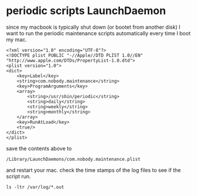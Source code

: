 # periodic scripts LaunchDaemon
since my macbook is typically shut down (or bootet from another disk) I want to run the periodic maintenance scripts automatically every time I boot my mac.

```
<?xml version="1.0" encoding="UTF-8"?>
<!DOCTYPE plist PUBLIC "-//Apple//DTD PLIST 1.0//EN" "http://www.apple.com/DTDs/PropertyList-1.0.dtd">
<plist version="1.0">
<dict>
	<key>Label</key>
	<string>com.nobody.maintenance</string>
	<key>ProgramArguments</key>
	<array>
		<string>/usr/sbin/periodic</string>
		<string>daily</string>
		<string>weekly</string>
		<string>monthly</string>
	</array>
	<key>RunAtLoad</key>
	<true/>
</dict>
</plist>
```

save the contents above to

```
/Library/LaunchDaemons/com.nobody.maintenance.plist
```

and restart your mac. check the time stamps of the log files to see if the script run.

```
ls -ltr /var/log/*.out
```
